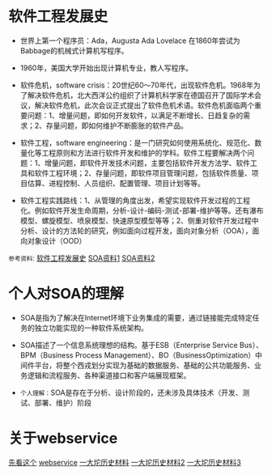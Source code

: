 # 软件工程发展史
* 世界上第一个程序员：Ada，Augusta Ada Lovelace 在1860年尝试为Babbage的机械式计算机写程序。
* 1960年，美国大学开始出现计算机专业，教人写程序。
* 软件危机，software crisis：20世纪60～70年代，出现软件危机。1968年为了解决软件危机，北大西洋公约组织了计算机科学家在德国召开了国际学术会议，解决软件危机，此次会议正式提出了软件危机术语。软件危机面临两个重要问题：1、增量问题，即如何开发软件，以满足不断增长、日趋复杂的需求；2、存量问题，即如何维护不断膨胀的软件产品。
* 软件工程，software engineering：是一门研究如何使用系统化、规范化、数量化等工程原则和方法进行软件开发和维护的学科。软件工程要解决两个问题：1、增量问题，即软件开发技术问题，主要包括软件开发方法学、软件工具和软件工程环境；2、存量问题，即软件项目管理问题，包括软件质量、项目估算、进程控制、人员组织、配置管理、项目计划等等。

* 软件工程实践路线：1、从管理的角度出发，希望实现软件开发过程的工程化。例如软件开发生命周期，分析-设计-编码-测试-部署-维护等等。还有瀑布模型、螺旋模型、喷泉模型、快速原型模型等等；2、侧重对软件开发过程中分析、设计的方法轮的研究，例如面向过程开发，面向对象分析（OOA），面向对象设计（OOD）

`参考资料`:
[软件工程发展史](https://blog.csdn.net/cyz1980/article/details/1248353)
[SOA资料1](https://zlushangnwpu.iteye.com/blog/719881)
[SOA资料2](https://www.oracle.com/technetwork/articles/javase/soa-142870.html)

# 个人对SOA的理解
* SOA是指为了解决在Internet环境下业务集成的需要，通过链接能完成特定任务的独立功能实现的一种软件系统架构。
* SOA描述了一个信息系统理想的结构。基于ESB（Enterprise Service Bus）、BPM（Business Process Management）、BO（BusinessOptimization）中间件平台，将整个西戎划分实现为基础的数据服务、基础的公共功能服务、业务逻辑和流程服务、各种渠道接口和客户端展现框架。

* `个人理解：`SOA是存在于分析、设计阶段的，还未涉及具体技术（开发、测试、部署、维护）阶段

# 关于webservice

[先看这个](https://blog.csdn.net/a724888/article/details/80752648)
[webservice](https://wenwen.sogou.com/z/q771688124.htm?ch=ww.xqy.xgzs&pid=ww.xqy.xgzs)
[一大坨历史材料](https://www.zhihu.com/question/23299132#answer-39462938)
[一大坨历史材料2](https://www.zhihu.com/topic/19876846/hot)
[一大坨历史材料3](https://www.zhihu.com/question/27230866/answer/50293774)